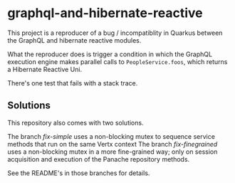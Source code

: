 # graphql-and-hibernate-reactive

This project is a reproducer of a bug / incompatiblity in Quarkus between the GraphQL and hibernate reactive modules.

What the reproducer does is trigger a condition in which the GraphQL execution engine makes parallel calls to `PeopleService.foos`, which returns a Hibernate Reactive Uni.

There's one test that fails with a stack trace.

## Solutions

This repository also comes with two solutions. 

The branch *fix-simple* uses a non-blocking mutex to sequence service methods that run on the same Vertx context
The branch *fix-finegrained* uses a non-blocking mutex in a more fine-grained way; only on session acquisition and execution of the Panache repository methods. 

See the README's in those branches for details.